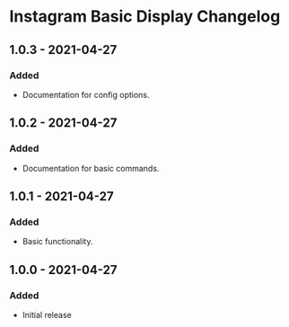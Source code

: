 # Instagram Basic Display Changelog

## 1.0.3 - 2021-04-27
### Added
- Documentation for config options.

## 1.0.2 - 2021-04-27
### Added
- Documentation for basic commands.

## 1.0.1 - 2021-04-27
### Added
- Basic functionality.

## 1.0.0 - 2021-04-27
### Added
- Initial release
